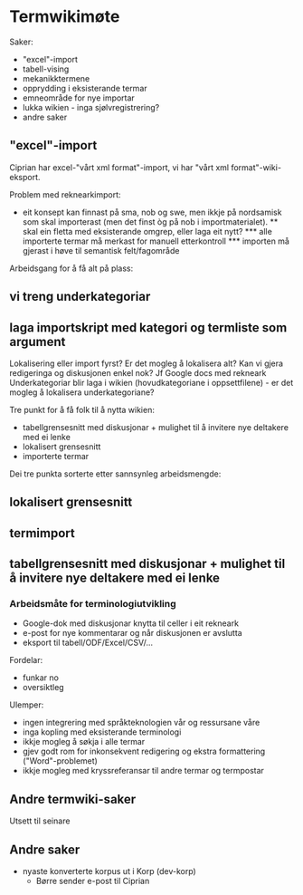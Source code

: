 # Termwikimøte


Saker:
* "excel"-import
* tabell-vising
* mekanikktermene
* opprydding i eksisterande termar
* emneområde for nye importar
* lukka wikien - inga sjølvregistrering?
* andre saker


## "excel"-import


Ciprian har excel-"vårt xml format"-import, vi har 
"vårt xml format"-wiki-eksport.


Problem med reknearkimport:
* eit konsept kan finnast på sma, nob og swe, men ikkje på nordsamisk som
  skal importerast (men det finst òg på nob i importmaterialet).
** skal ein fletta med eksisterande omgrep, eller laga eit nytt?
*** alle importerte termar må merkast for manuell etterkontroll
*** importen må gjerast i høve til semantisk felt/fagområde


Arbeidsgang for å få alt på plass:
## vi treng underkategoriar
## laga importskript med kategori og termliste som argument


Lokalisering eller import fyrst?
Er det mogleg å lokalisera alt?
Kan vi gjera redigeringa og diskusjonen enkel nok? Jf Google docs med rekneark
Underkategoriar blir laga i wikien (hovudkategoriane i oppsettfilene) - er det
mogleg å lokalisera underkategoriane?


Tre punkt for å få folk til å nytta wikien:
* tabellgrensesnitt med diskusjonar + mulighet til å invitere nye deltakere med 
  ei lenke
* lokalisert grensesnitt
* importerte termar


Dei tre punkta sorterte etter sannsynleg arbeidsmengde:
## lokalisert grensesnitt
## termimport
## tabellgrensesnitt med diskusjonar + mulighet til å invitere nye deltakere med ei lenke


### Arbeidsmåte for terminologiutvikling


* Google-dok med diskusjonar knytta til celler i eit rekneark
* e-post for nye kommentarar og når diskusjonen er avslutta
* eksport til tabell/ODF/Excel/CSV/...


Fordelar:
* funkar no
* oversiktleg


Ulemper:
* ingen integrering med språkteknologien vår og ressursane våre
* inga kopling med eksisterande terminologi
* ikkje mogleg å søkja i alle termar
* gjev godt rom for inkonsekvent redigering og ekstra formattering ("Word"-problemet)
* ikkje mogleg med kryssreferansar til andre termar og termpostar


## Andre termwiki-saker


Utsett til seinare


## Andre saker


* nyaste konverterte korpus ut i Korp (dev-korp)
  - Børre sender e-post til Ciprian
